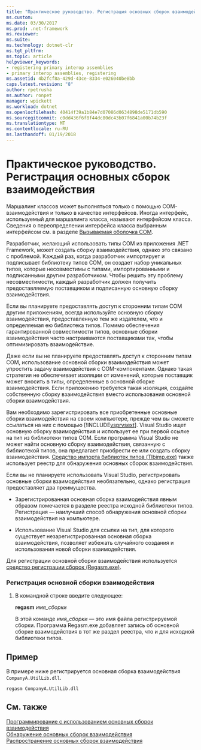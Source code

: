 ```yaml
---
title: "Практическое руководство. Регистрация основных сборок взаимодействия"
ms.custom: 
ms.date: 03/30/2017
ms.prod: .net-framework
ms.reviewer: 
ms.suite: 
ms.technology: dotnet-clr
ms.tgt_pltfrm: 
ms.topic: article
helpviewer_keywords:
- registering primary interop assemblies
- primary interop assemblies, registering
ms.assetid: 4b2fcf8a-429d-43ce-8334-e026040be8bb
caps.latest.revision: "8"
author: rpetrusha
ms.author: ronpet
manager: wpickett
ms.workload: dotnet
ms.openlocfilehash: 40414f39a1b84e7d07086d0634898de5171db590
ms.sourcegitcommit: c0dd436f6f8f44dc80dc43b07f6841a00b74b23f
ms.translationtype: MT
ms.contentlocale: ru-RU
ms.lasthandoff: 01/19/2018
---
```

# <a name="how-to-register-primary-interop-assemblies"></a>Практическое руководство. Регистрация основных сборок взаимодействия
Маршалинг классов может выполняться только с помощью COM-взаимодействия и только в качестве интерфейсов. Иногда интерфейс, используемый для маршалинга класса, называют интерфейсом класса. Сведения о переопределении интерфейса класса выбранным интерфейсом см. в разделе [Вызываемая оболочка COM](../../../docs/framework/interop/com-callable-wrapper.md).  
  
 Разработчик, желающий использовать типы COM из приложения .NET Framework, может создать сборку взаимодействия, однако это связано с проблемой. Каждый раз, когда разработчик импортирует и подписывает библиотеку типов COM, он создает набор уникальных типов, которые несовместимы с типами, импортированными и подписанными другим разработчиком. Чтобы решить эту проблему несовместимости, каждый разработчик должен получить предоставляемую поставщиком и подписанную основную сборку взаимодействия.  
  
 Если вы планируете предоставлять доступ к сторонним типам COM другим приложениям, всегда используйте основную сборку взаимодействия, предоставленную тем же издателем, что и определяемая ею библиотека типов. Помимо обеспечения гарантированной совместимости типов, основные сборки взаимодействия часто настраиваются поставщиками так, чтобы оптимизировать взаимодействие.  
  
 Даже если вы не планируете предоставлять доступ к сторонним типам COM, использование основной сборки взаимодействия может упростить задачу взаимодействия с COM-компонентами. Однако такая стратегия не обеспечивает изоляции от изменений, которые поставщик может вносить в типы, определенные в основной сборке взаимодействия. Если приложению требуется такая изоляция, создайте собственную сборку взаимодействия вместо использования основной сборки взаимодействия.  
  
 Вам необходимо зарегистрировать все приобретенные основные сборки взаимодействия на своем компьютере, прежде чем вы сможете ссылаться на них с помощью [!INCLUDE[vsprvsext](../../../includes/vsprvsext-md.md)]. Visual Studio ищет основную сборку взаимодействия и использует ее при первой ссылке на тип из библиотеки типов COM. Если программа Visual Studio не может найти основную сборку взаимодействия, связанную с библиотекой типов, она предлагает приобрести ее или создать сборку взаимодействия. [Средство импорта библиотек типов (Tlbimp.exe)](../../../docs/framework/tools/tlbimp-exe-type-library-importer.md) также использует реестр для обнаружения основных сборок взаимодействия.  
  
 Если вы не планируете использовать Visual Studio, регистрировать основные сборки взаимодействия необязательно, однако регистрация предоставляет два преимущества.  
  
-   Зарегистрированная основная сборка взаимодействия явным образом помечается в разделе реестра исходной библиотеки типов. Регистрация — наилучший способ обнаружения основной сборки взаимодействия на компьютере.  
  
-   Использование Visual Studio для ссылки на тип, для которого существует незарегистрированная основная сборка взаимодействия, позволяет избежать случайного создания и использования новой сборки взаимодействия.  
  
 Для регистрации основной сборки взаимодействия используется [средство регистрации сборок (Regasm.exe)](../../../docs/framework/tools/regasm-exe-assembly-registration-tool.md).  
  
### <a name="to-register-a-primary-interop-assembly"></a>Регистрация основной сборки взаимодействия  
  
1.  В командной строке введите следующее:  
  
     **regasm** *имя_сборки*  
  
     В этой команде *имя_сборки* — это имя файла регистрируемой сборки. Программа Regasm.exe добавляет запись об основной сборке взаимодействия в тот же раздел реестра, что и для исходной библиотеки типов.  
  
## <a name="example"></a>Пример  
 В примере ниже регистрируется основная сборка взаимодействия `CompanyA.UtilLib.dll`.  
  
```  
regasm CompanyA.UtilLib.dll  
```  
  
## <a name="see-also"></a>См. также  
 [Программирование с использованием основных сборок взаимодействия](http://msdn.microsoft.com/library/306fa1d6-0703-4004-9e93-d0a57f1be81e)  
 [Обнаружение основных сборок взаимодействия](http://msdn.microsoft.com/library/d6768e4b-cd80-414d-a4f8-05d979eb393b)  
 [Распространение основных сборок взаимодействия](http://msdn.microsoft.com/library/e76384f0-d631-474c-bdbd-13884cba0265)
